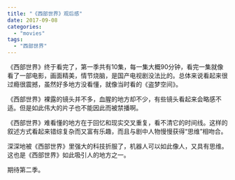 ```yaml
---
title: "《西部世界》观后感"
date: 2017-09-08
categories: 
  - "movies"
tags: 
  - "西部世界"
---
```


《西部世界》终于看完了，第一季共有10集，每一集大概90分钟，看完一集就像看了一部电影，画面精美，情节烧脑，是国产电视剧没法比的。总体来说看起来很过瘾很震撼，虽然好多地方没看懂，就像当时看的《盗梦空间》。

《西部世界》裸露的镜头并不多，血腥的地方却不少，有些镜头看起来会略感不适。但是如此伟大的片子也不能因此而被禁播啊。

《西部世界》难看懂的地方在于回忆和现实交叉重复，看不清它的时间线。这样的叙述方式看起来错综复杂而又富有乐趣，而且与剧中人物慢慢获得“思维”相吻合。

深深地被《西部世界》里强大的科技折服了，机器人可以如此像人，又具有思维。这也是《西部世界》如此吸引人的地方之一。

期待第二季。

